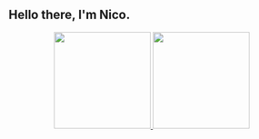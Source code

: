  ## Hello there, I'm Nico.
 
<div align="center">
 <a href="https://github.com/jesternook"> 
 <img height="170em" src="https://github-readme-stats.vercel.app/api?username=jesternook&repo=github-readme-statsshow_icons=true&theme=darcula&include_all_commits=true&count_private=true"/>
 <a href="https://github.com/jesternook"> 
 <img height="170em" src="https://github-readme-stats.vercel.app/api/top-langs/?username=jesternook&repo=github-readme-statslayout=compact&langs_count=5&card_width=220em&theme=darcula"/>
</div>

## 
